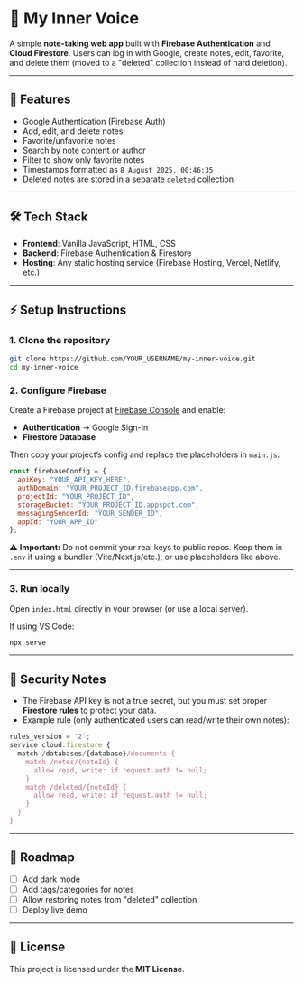 # 📝 My Inner Voice

A simple **note-taking web app** built with **Firebase Authentication** and **Cloud Firestore**.
Users can log in with Google, create notes, edit, favorite, and delete them (moved to a "deleted" collection instead of hard deletion).

---

## 🚀 Features

* Google Authentication (Firebase Auth)
* Add, edit, and delete notes
* Favorite/unfavorite notes
* Search by note content or author
* Filter to show only favorite notes
* Timestamps formatted as `8 August 2025, 00:46:35`
* Deleted notes are stored in a separate `deleted` collection

---

## 🛠️ Tech Stack

* **Frontend**: Vanilla JavaScript, HTML, CSS
* **Backend**: Firebase Authentication & Firestore
* **Hosting**: Any static hosting service (Firebase Hosting, Vercel, Netlify, etc.)

---

## ⚡ Setup Instructions

### 1. Clone the repository

```bash
git clone https://github.com/YOUR_USERNAME/my-inner-voice.git
cd my-inner-voice
```

### 2. Configure Firebase

Create a Firebase project at [Firebase Console](https://console.firebase.google.com/) and enable:

* **Authentication** → Google Sign-In
* **Firestore Database**

Then copy your project’s config and replace the placeholders in `main.js`:

```javascript
const firebaseConfig = {
  apiKey: "YOUR_API_KEY_HERE",
  authDomain: "YOUR_PROJECT_ID.firebaseapp.com",
  projectId: "YOUR_PROJECT_ID",
  storageBucket: "YOUR_PROJECT_ID.appspot.com",
  messagingSenderId: "YOUR_SENDER_ID",
  appId: "YOUR_APP_ID"
};
```

⚠️ **Important:** Do not commit your real keys to public repos. Keep them in `.env` if using a bundler (Vite/Next.js/etc.), or use placeholders like above.

---

### 3. Run locally

Open `index.html` directly in your browser (or use a local server).

If using VS Code:

```bash
npx serve
```

---

## 🔐 Security Notes

* The Firebase API key is not a true secret, but you must set proper **Firestore rules** to protect your data.
* Example rule (only authenticated users can read/write their own notes):

```js
rules_version = '2';
service cloud.firestore {
  match /databases/{database}/documents {
    match /notes/{noteId} {
      allow read, write: if request.auth != null;
    }
    match /deleted/{noteId} {
      allow read, write: if request.auth != null;
    }
  }
}
```

---

## 📌 Roadmap

* [ ] Add dark mode
* [ ] Add tags/categories for notes
* [ ] Allow restoring notes from "deleted" collection
* [ ] Deploy live demo

---

## 📄 License

This project is licensed under the **MIT License**.
